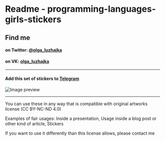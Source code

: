 # Readme - programming-languages-girls-stickers

## Find me 
#### on Twitter: [@olga_luzhajka](https://twitter.com/olga_luzhajka)
#### on VK: [olga_luzhajka](https://vk.com/olga_luzhajka)

***
#### Add this set of stickers to [Telegram](https://telegram.me/addstickers/programming_languages_girls)

![Image preview](https://github.com/luzhajka/program-language-girls-stickers/blob/main/preview.PNG)


***

You can use these in any way that is compatible with original artworks license (CC BY-NC-ND 4.0)

Examples of fair usages: Inside a presentation, Usage inside a blog post or other kind of article, Stickers

If you want to use it differently than this license allows, please contact me
